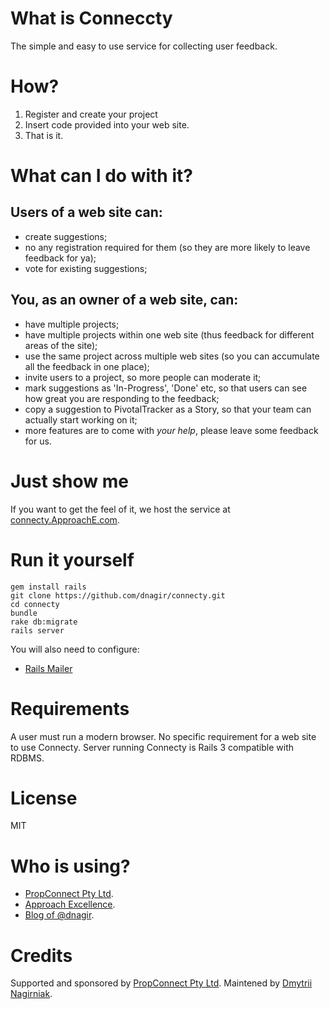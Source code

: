 What is Conneccty
==================

The simple and easy to use service for collecting user feedback.

How?
==================
1. Register and create your project
2. Insert code provided into your web site.
3. That is it.


What can I do with it?
======================

Users of a web site can:
-------------------------------------------------

- create suggestions;
- no any registration required for them (so they are more likely to leave feedback for ya);
- vote for existing suggestions;


You, as an owner of a web site, can:
------------------------------------
- have multiple projects;
- have multiple projects within one web site (thus feedback for different areas of the site);
- use the same project across multiple web sites (so you can accumulate all the feedback in one place);
- invite users to a project, so more people can moderate it;
- mark suggestions as 'In-Progress', 'Done' etc, so that users can see how great you are responding to the feedback;
- copy a suggestion to PivotalTracker as a Story, so that your team can actually start working on it;
- more features are to come with *your help*, please leave some feedback for us.


Just show me
============
If you want to get the feel of it, we host the service at [connecty.ApproachE.com](http://connecty.ApproachE.com).

Run it yourself
==================

    gem install rails
    git clone https://github.com/dnagir/connecty.git
    cd connecty
    bundle
    rake db:migrate
    rails server

You will also need to configure:

- [Rails Mailer](http://guides.rubyonrails.org/action_mailer_basics.html#example-action-mailer-configuration)



Requirements
============
A user must run a modern browser.
No specific requirement for a web site to use Connecty.
Server running Connecty is Rails 3 compatible with RDBMS.


License
=================
MIT


Who is using?
================
- [PropConnect Pty Ltd](http://www.propconnect.com).
- [Approach Excellence](http://www.ApproachE.com).
- [Blog of @dnagir](http://blog.ApproachE.com).


Credits
=================
Supported and sponsored by [PropConnect Pty Ltd](http://www.propconnect.com).
Maintened by [Dmytrii Nagirniak](http://ApproachE.com).
